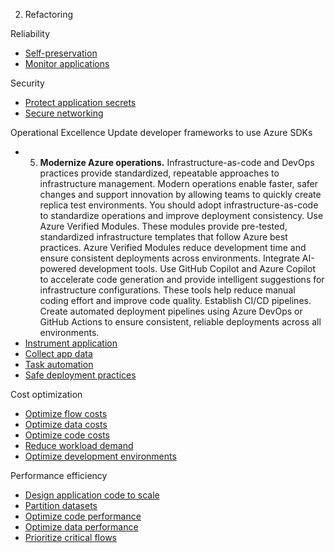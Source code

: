 2. Refactoring

Reliability
- [Self-preservation](/azure/well-architected/reliability/self-preservation#application-design-guidance-and-patterns)
- [Monitor applications](/azure/well-architected/reliability/monitoring-alerting-strategy#monitor-applications)

Security
- [Protect application secrets](/azure/well-architected/security/application-secrets)
- [Secure networking](/azure/well-architected/security/networking)

Operational Excellence
Update developer frameworks to use Azure SDKs
- 5. **Modernize Azure operations.** Infrastructure-as-code and DevOps practices provide standardized, repeatable approaches to infrastructure management. Modern operations enable faster, safer changes and support innovation by allowing teams to quickly create replica test environments. You should adopt infrastructure-as-code to standardize operations and improve deployment consistency. Use Azure Verified Modules. These modules provide pre-tested, standardized infrastructure templates that follow Azure best practices. Azure Verified Modules reduce development time and ensure consistent deployments across environments. Integrate AI-powered development tools. Use GitHub Copilot and Azure Copilot to accelerate code generation and provide intelligent suggestions for infrastructure configurations. These tools help reduce manual coding effort and improve code quality. Establish CI/CD pipelines. Create automated deployment pipelines using Azure DevOps or GitHub Actions to ensure consistent, reliable deployments across all environments.
- [Instrument application](/azure/well-architected/operational-excellence/instrument-application)
- [Collect app data](/azure/well-architected/operational-excellence/observability#application-data)
- [Task automation](/azure/well-architected/operational-excellence/automate-tasks)
- [Safe deployment practices](/azure/well-architected/operational-excellence/safe-deployments)

Cost optimization
- [Optimize flow costs](/azure/well-architected/cost-optimization/optimize-flow-costs)
- [Optimize data costs](/azure/well-architected/cost-optimization/optimize-data-costs)
- [Optimize code costs](/azure/well-architected/cost-optimization/optimize-code-costs)
- [Reduce workload demand](/azure/well-architected/cost-optimization/optimize-scaling-costs#reduce-demand)
- [Optimize development environments](/azure/well-architected/cost-optimization/optimize-personnel-time#optimize-the-development-environment)

Performance efficiency
- [Design application code to scale](/azure/well-architected/performance-efficiency/scale-partition#design-application-to-scale)
- [Partition datasets](/azure/well-architected/performance-efficiency/scale-partition#partition-workload)
- [Optimize code performance](/azure/well-architected/performance-efficiency/optimize-code-infrastructure#optimize-code-performance)
- [Optimize data performance](/azure/well-architected/performance-efficiency/optimize-data-performance)
- [Prioritize critical flows](/azure/well-architected/performance-efficiency/prioritize-critical-flows)